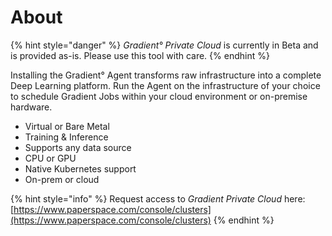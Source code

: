 # About

{% hint style="danger" %}
_Gradient° Private Cloud_ is currently in Beta and is provided as-is. Please use this tool with care. 
{% endhint %}

Installing the Gradient° Agent transforms raw infrastructure into a complete Deep Learning platform.  Run the Agent on the infrastructure of your choice to schedule Gradient Jobs within your cloud environment or on-premise hardware.

* Virtual or Bare Metal
* Training & Inference
* Supports any data source
* CPU or GPU
* Native Kubernetes support
* On-prem or cloud

{% hint style="info" %}
Request access to _Gradient Private Cloud_ here: [https://www.paperspace.com/console/clusters](https://www.paperspace.com/console/clusters)
{% endhint %}



